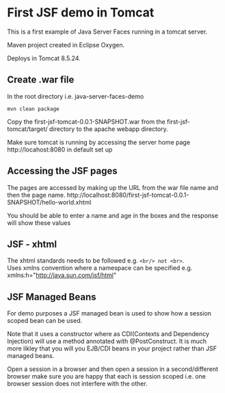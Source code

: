 # First JSF demo in Tomcat

This is a first example of Java Server Faces running in a tomcat server.

Maven project created in Eclipse Oxygen.

Deploys in Tomcat 8.5.24. 

## Create .war file
In the root directory i.e. java-server-faces-demo
```
mvn clean package
```
Copy the first-jsf-tomcat-0.0.1-SNAPSHOT.war from the first-jsf-tomcat/target/ directory to the apache webapp directory.

Make sure tomcat is running by accessing the server home page http://locahost:8080 in default set up

## Accessing the JSF pages

The pages are accessed by making up the URL from the war file name and then the page name.
http://localhost:8080/first-jsf-tomcat-0.0.1-SNAPSHOT/hello-world.xhtml

You should be able to enter a name and age in the boxes and the response will show these values

## JSF - xhtml
The xhtml standards needs to be followed e.g. `<br/> not <br>`.<br/>
Uses xmlns convention where a namespace can be specified e.g. xmlns:h="http://java.sun.com/jsf/html"

## JSF Managed Beans
For demo purposes a JSF managed bean is used to show how a session scoped bean can be used.

Note that it uses a constructor where as CDI(Contexts and Dependency Injection) will use a method annotated with @PostConstruct.
It is much more likley that you will you EJB/CDI beans in your project rather than JSF managed beans.

Open a session in a browser and then open a session in a second/different browser make sure you are happy that each is session scoped i.e. one browser session does not interfere with the other.
